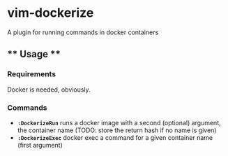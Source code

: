 # vim-dockerize
A plugin for running commands in docker containers

## ** Usage **

### Requirements

Docker is needed, obviously.

### **Commands**

- **`:DockerizeRun`** runs a docker image with a second (optional) argument, the container name (TODO: store the return hash if no name is given)
- **`:DockerizeExec`** docker exec a command for a given container name (first argument)
